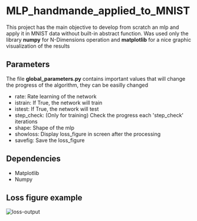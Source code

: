 # MLP_handmande_applied_to_MNIST
This project has the main objective to develop from scratch an mlp and apply it in MNIST data without built-in abstract function. Was used only the library **numpy** for N-Dimensions operation and **matplotlib** for a nice graphic visualization of the results  

## Parameters
The file **global_parameters.py** contains important values that will change the progress of the algorithm, they can be easilly changed  
- rate: Rate learning of the network
- istrain: If True, the network will train
- istest: If True, the network will test
- step_check: (Only for training) Check the progress each 'step_check' iterations
- shape: Shape of the mlp
- showloss: Display loss_figure in screen after the processing
- savefig: Save the loss_figure


## Dependencies
- Matplotlib
- Numpy


## Loss figure example
![loss-output](https://user-images.githubusercontent.com/38757175/190408095-1895569d-03c9-4d08-b794-e0718cabf34e.png)
